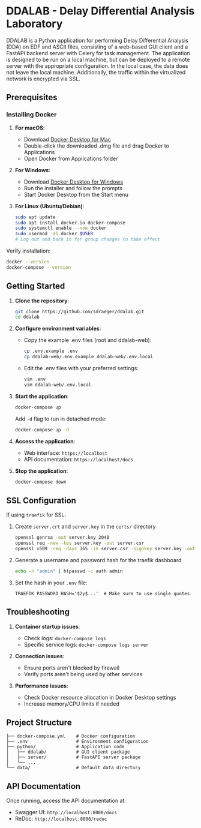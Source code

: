 # DDALAB - Delay Differential Analysis Laboratory

DDALAB is a Python application for performing Delay Differential Analysis (DDA) on EDF and ASCII files, consisting of a web-based GUI client and a FastAPI backend server with Celery for task management.
The application is designed to be run on a local machine, but can be deployed to a remote server with the appropriate configuration. In the local case, the data does not leave the local machine. Additionally, the
traffic within the virtualized network is encrypted via SSL.

## Prerequisites

### Installing Docker

1. **For macOS**:
   - Download [Docker Desktop for Mac](https://www.docker.com/products/docker-desktop)
   - Double-click the downloaded .dmg file and drag Docker to Applications
   - Open Docker from Applications folder

2. **For Windows**:
   - Download [Docker Desktop for Windows](https://www.docker.com/products/docker-desktop)
   - Run the installer and follow the prompts
   - Start Docker Desktop from the Start menu

3. **For Linux (Ubuntu/Debian)**:

   ```bash
   sudo apt update
   sudo apt install docker.io docker-compose
   sudo systemctl enable --now docker
   sudo usermod -aG docker $USER
   # Log out and back in for group changes to take effect
   ```

Verify installation:

```bash
docker --version
docker-compose --version
```

## Getting Started

1. **Clone the repository**:

   ```bash
   git clone https://github.com/sdraeger/ddalab.git
   cd ddalab
   ```

2. **Configure environment variables**:
   - Copy the example .env files (root and ddalab-web):

     ```bash
     cp .env.example .env
     cp ddalab-web/.env.example ddalab-web/.env.local
     ```

   - Edit the .env files with your preferred settings:

     ```bash
     vim .env
     vim ddalab-web/.env.local
     ```

3. **Start the application**:

   ```bash
   docker-compose up
   ```

   Add `-d` flag to run in detached mode:

   ```bash
   docker-compose up -d
   ```

4. **Access the application**:
   - Web interface: `https://localhost`
   - API documentation: `https://localhost/docs`

5. **Stop the application**:

   ```bash
   docker-compose down
   ```

## SSL Configuration

If using `traefik` for SSL:

1. Create `server.crt` and `server.key` in the `certs/` directory

   ```bash
   openssl genrsa -out server.key 2048
   openssl req -new -key server.key -out server.csr
   openssl x509 -req -days 365 -in server.csr -signkey server.key -out server.crt
   ```

2. Generate a username and password hash for the traefik dashboard

   ```bash
   echo -n "admin" | htpasswd -c auth admin
   ```

3. Set the hash in your `.env` file:

   ```
   TRAEFIK_PASSWORD_HASH='$2y$...'  # Make sure to use single quotes
   ```

## Troubleshooting

1. **Container startup issues**:
   - Check logs: `docker-compose logs`
   - Specific service logs: `docker-compose logs server`

2. **Connection issues**:
   - Ensure ports aren't blocked by firewall
   - Verify ports aren't being used by other services

3. **Performance issues**:
   - Check Docker resource allocation in Docker Desktop settings
   - Increase memory/CPU limits if needed

## Project Structure

```
├── docker-compose.yml    # Docker configuration
├── .env                  # Environment configuration
├── python/               # Application code
│   ├── ddalab/           # GUI client package
│   ├── server/           # FastAPI server package
│   └── ...
└── data/                 # Default data directory
```

## API Documentation

Once running, access the API documentation at:

- Swagger UI: `http://localhost:8000/docs`
- ReDoc: `http://localhost:8000/redoc`
